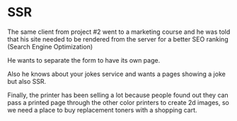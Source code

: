 # SSR
The same client from project #2 went to a marketing course and
he was told that his site needed to be rendered from the server 
for a better SEO ranking (Search Engine Optimization)

He wants to separate the form to have its own page.

Also he knows about your jokes service and wants a pages showing 
a joke but also SSR.

Finally, the printer has been selling a lot because people found out 
they can pass a printed page through the other color printers
to create 2d images, so we need a place to buy replacement toners with
a shopping cart.
